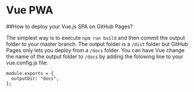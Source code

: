 # Vue PWA

##How to deploy your Vue.js SPA on GitHub Pages?

The simplest way is to execute `npm run build` and then commit the output folder to your master branch. The output folder is a `/dist` folder but GitHub Pages only lets you deploy from a `/docs` folder. You can have Vue change the name of the output folder to `/docs` by adding the folowing line to your vue.config.js file:

```
module.exports = {
  outputDir: "docs",
};
```




